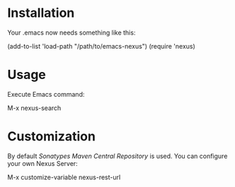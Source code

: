 # Installation 

Your .emacs now needs something like this:

  (add-to-list 'load-path "/path/to/emacs-nexus")
  (require 'nexus)

# Usage 

Execute Emacs command:

  M-x nexus-search

# Customization

By default *Sonatypes Maven Central Repository*  is used. You can configure your own Nexus Server:

 M-x customize-variable nexus-rest-url
